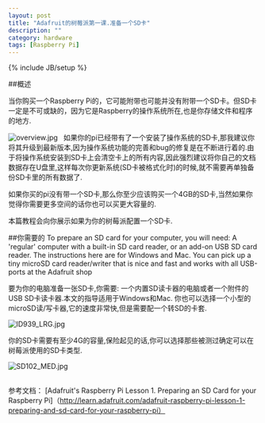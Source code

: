 ```yaml
---
layout: post
title: "Adafruit的树莓派第一课.准备一个SD卡"
description: ""
category: hardware 
tags: [Raspberry Pi]
---
```

{% include JB/setup %}

##概述

当你购买一个Raspberry Pi的，它可能附带也可能并没有附带一个SD卡。但SD卡一定是不可或缺的，因为它是Raspberry的操作系统所在,也是你存储文件和程序的地方. 

<img src="http://learn.adafruit.com/system/assets/assets/000/002/846/medium800/overview.jpg" alt="overview.jpg">
 
如果你的pi已经带有了一个安装了操作系统的SD卡,那我建议你将其升级到最新版本,因为操作系统功能的完善和bug的修复是在不断进行着的.由于将操作系统安装到SD卡上会清空卡上的所有内容,因此强烈建议将你自己的文档数据存在U盘里,这样每次你更新系统(SD卡被格式化时)的时候,就不需要再单独备份SD卡里的所有数据了.

如果你买的pi没有带一个SD卡,那么你至少应该购买一个4GB的SD卡,当然如果你觉得你需要更多空间的话你也可以买更大容量的.

本篇教程会向你展示如果为你的树莓派配置一个SD卡.

##你需要的
To prepare an SD card for your computer, you will need:
A 'regular' computer with a built-in SD card reader, or an add-on USB SD card reader. The instructions here are for Windows and Mac. You can pick up a tiny microSD card reader/writer that is nice and fast and works with all USB-ports at the Adafruit shop

要为你的电脑准备一张SD卡,你需要:
一个内置SD读卡器的电脑或者一个附件的USB SD卡读卡器.本文的指导适用于Windows和Mac. 你也可以选择一个小型的microSD读/写卡器,它的速度非常快,但是需要配一个转SD的卡套.

<img src="http://learn.adafruit.com/system/assets/assets/000/002/854/medium800/ID939_LRG.jpg?1354550487" alt="ID939_LRG.jpg">

你的SD卡需要有至少4G的容量,保险起见的话,你可以选择那些被测过确定可以在树莓派使用的SD卡类型.

<img src="http://learn.adafruit.com/system/assets/assets/000/002/855/medium800/SD102_MED.jpg?1354550512" alt="SD102_MED.jpg">

##


参考文档：
[Adafruit's Raspberry Pi Lesson 1. Preparing an SD Card for your Raspberry Pi]（http://learn.adafruit.com/adafruit-raspberry-pi-lesson-1-preparing-and-sd-card-for-your-raspberry-pi）

